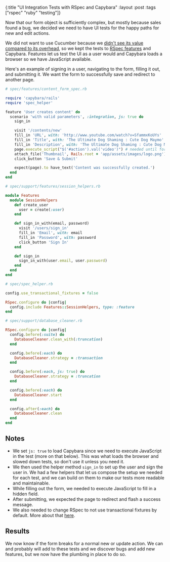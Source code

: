 {:title "UI Integration Tests with RSpec and Capybara"
:layout :post
:tags ["rspec" "ruby" "testing"]}

Now that our form object is sufficiently complex, but mostly because sales found a bug, we decided
we need to have UI tests for the happy paths for new and edit actions.

We did not want to use Cucumber because we [didn't see its value compared to its overhead][1], so
we kept the tests to [RSpec features][2] and Capybara. Features let us test the UI as a user would
and Capybara loads a browser so we have JavaScript available.

Here's an example of signing in a user, navigating to the form, filling it out, and submitting it.
We want the form to successfully save and redirect to another page.

```ruby
# spec/features/content_form_spec.rb

require 'capybara/rails'
require 'spec_helper'

feature 'User creates content' do
  scenario 'with valid parameters', :integration, js: true do
    sign_in

    visit '/contents/new'
    fill_in 'URL', with: 'http://www.youtube.com/watch?v=SfammxKoUYs'
    fill_in 'Title', with: 'The Ultimate Dog Shaming : Cute Dog Maymo'
    fill_in 'Description', with: 'The Ultimate Dog Shaming : Cute Dog Maymo'
    page.execute_script("$('#action').val('video')") # needed until form can submit without Content#action field
    attach_file('Thumbnail', Rails.root + 'app/assets/images/logo.png')
    click_button 'Save & Submit'

    expect(page).to have_text('Content was successfully created.')
  end
end
```

```ruby
# spec/support/features/session_helpers.rb

module Features
  module SessionHelpers
    def create_user
      user = create(:user)
    end

    def sign_in_with(email, password)
      visit '/users/sign_in'
      fill_in 'Email', with: email
      fill_in 'Password', with: password
      click_button 'Sign In'
    end

    def sign_in
      sign_in_with(user.email, user.password)
    end
  end
end
```

```ruby
# spec/spec_helper.rb

config.use_transactional_fixtures = false

RSpec.configure do |config|
  config.include Features::SessionHelpers, type: :feature
end
```

```ruby
# spec/support/database_cleaner.rb

RSpec.configure do |config|
  config.before(:suite) do
    DatabaseCleaner.clean_with(:truncation)
  end

  config.before(:each) do
    DatabaseCleaner.strategy = :transaction
  end

  config.before(:each, js: true) do
    DatabaseCleaner.strategy = :truncation
  end

  config.before(:each) do
    DatabaseCleaner.start
  end

  config.after(:each) do
    DatabaseCleaner.clean
  end
end
```

## Notes

* We set `js: true` to load Capybara since we need to execute JavaScript in the test (more on that
  below). This was what loads the browser and slowed down tests, so don't use it unless you need
  it.
* We then used the helper method `sign_in` to set up the user and sign the user in. We had a few
  helpers that let us compose the setup we needed for each test, and we can build on them to make
  our tests more readable and maintainable.
* While filling out the form, we needed to execute JavaScript to fill in a hidden field.
* After submitting, we expected the page to redirect and flash a success message.
* We also needed to change RSpec to not use transactional fixtures by default. More about that
  [here][3].

## Results

We now know if the form breaks for a normal new or update action. We can and probably will add to
these tests and we discover bugs and add new features, but we now have the plumbing in place to do
so.

[1]: http://blog.8thlight.com/kevin-liddle/2013/09/18/a-case-against-cucumber.html
[2]: https://www.relishapp.com/rspec/rspec-rails/docs/feature-specs/feature-spec
[3]: http://devblog.avdi.org/2012/08/31/configuring-database_cleaner-with-rails-rspec-capybara-and-selenium/
